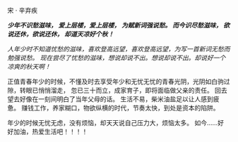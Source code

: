宋 · 辛弃疾

**_少年不识愁滋味，
爱上层楼，爱上层楼，
为赋新词强说愁。
而今识尽愁滋味，
欲说还休，欲说还休，
却道天凉好个秋！_**


_人年少时不知道忧愁的滋味，喜欢登高远望，喜欢登高远望，为写一首新词无愁而勉强说愁。
现在尝尽了忧愁的滋味，想说却说不出。想说却说不出。却说好一个凉爽的秋天啊！_



正值青春年少的时候，不懂及时去享受年少和无忧无忧的青春光阴，光阴如白驹过隙，转眼已悄悄溜走，
忽已三十而立，成家育子，即将面临做父亲的责任。
回去望去好像在一刻间明白了当年父母的话。
生活不易，柴米油盐足以让人感到疲惫。
赚钱工作，养家糊口，物欲纵横的时代，节奏太快，到处是资本的陷阱。


年少的时候无忧无虑，没有烦恼，却天天说自己压力大，烦恼太多。
如今......好好加油，热爱生活吧！！！！

